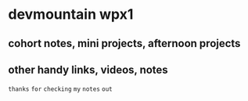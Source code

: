 devmountain wpx1 
=================
## cohort notes, mini projects, afternoon projects 
## other handy links, videos, notes

`thanks` `for` `checking` `my` `notes` `out`